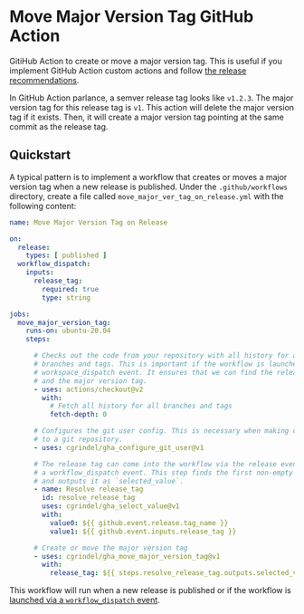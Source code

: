 # Move Major Version Tag GitHub Action

GitiHub Action to create or move a major version tag.  This is useful if you implement GitHub Action
custom actions and follow [the release
recommendations](https://docs.github.com/en/actions/creating-actions/releasing-and-maintaining-actions#developing-and-releasing-actions).

In GitHub Action parlance, a semver release tag looks like `v1.2.3`. The major version tag for this
release tag is `v1`. This action will delete the major version tag if it exists. Then, it will
create a major version tag pointing at the same commit as the release tag.

## Quickstart

A typical pattern is to implement a workflow that creates or moves a major version tag when a new
release is published. Under the `.github/workflows` directory, create a file called
`move_major_ver_tag_on_release.yml` with the following content:

```yaml
name: Move Major Version Tag on Release

on:
  release:
    types: [ published ]
  workflow_dispatch:
    inputs:
      release_tag:
        required: true
        type: string

jobs:
  move_major_version_tag:
    runs-on: ubuntu-20.04
    steps:

      # Checks out the code from your repository with all history for all 
      # branches and tags. This is important if the workflow is launched via
      # workspace_dispatch event. It ensures that we can find the release tag
      # and the major version tag.
      - uses: actions/checkout@v2
        with:
          # Fetch all history for all branches and tags
          fetch-depth: 0

      # Configures the git user config. This is necessary when making changes
      # to a git repository.
      - uses: cgrindel/gha_configure_git_user@v1

      # The release tag can come into the workflow via the release event or as
      # a workflow_dispatch event. This step finds the first non-empty value
      # and outputs it as `selected_value`.
      - name: Resolve release_tag
        id: resolve_release_tag
        uses: cgrindel/gha_select_value@v1
        with: 
          value0: ${{ github.event.release.tag_name }}
          value1: ${{ github.event.inputs.release_tag }}

      # Create or move the major version tag
      - uses: cgrindel/gha_move_major_version_tag@v1
        with:
          release_tag: ${{ steps.resolve_release_tag.outputs.selected_value }}

```

This workflow will run when a new release is published or if the workflow is [launched via a
`workflow_dispatch`
event](https://docs.github.com/en/actions/managing-workflow-runs/manually-running-a-workflow). 
